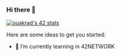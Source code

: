 ### Hi there 👋
[![ouakrad's 42 stats](https://badge.mediaplus.ma/greenbinary/ouakrad)](https://github.com/oakoudad/badge42)

Here are some ideas to get you started:

- 🌱 I’m currently learning in 42NETWORK

